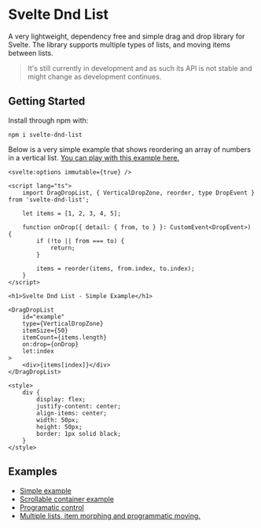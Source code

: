 # Svelte Dnd List

A very lightweight, dependency free and simple drag and drop library for Svelte. The library supports multiple types of lists, and moving items between lists.

> It's still currently in development and as such its API is not stable and might change as development continues.

## Getting Started

Install through npm with:
```terminal
npm i svelte-dnd-list
```

Below is a very simple example that shows reordering an array of numbers in a vertical list. [You can play with this example here.](https://tarb.github.io/svelte-dnd-list/simple)

```svelte
<svelte:options immutable={true} />

<script lang="ts">
	import DragDropList, { VerticalDropZone, reorder, type DropEvent } from 'svelte-dnd-list';

	let items = [1, 2, 3, 4, 5];

	function onDrop({ detail: { from, to } }: CustomEvent<DropEvent>) {
		if (!to || from === to) {
			return;
		}

		items = reorder(items, from.index, to.index);
	}
</script>

<h1>Svelte Dnd List - Simple Example</h1>

<DragDropList
	id="example"
	type={VerticalDropZone}
	itemSize={50}
	itemCount={items.length}
	on:drop={onDrop}
	let:index
>
	<div>{items[index]}</div>
</DragDropList>

<style>
	div {
		display: flex;
		justify-content: center;
		align-items: center;
		width: 50px;
		height: 50px;
		border: 1px solid black;
	}
</style>
```

## Examples

* [Simple example](https://tarb.github.io/svelte-dnd-list/simple)
* [Scrollable container example](https://tarb.github.io/svelte-dnd-list/scroll)
* [Programatic control](https://tarb.github.io/svelte-dnd-list/programatic)
* [Multiple lists, item morphing and programmatic moving.](https://tarb.github.io/svelte-dnd-list/)

